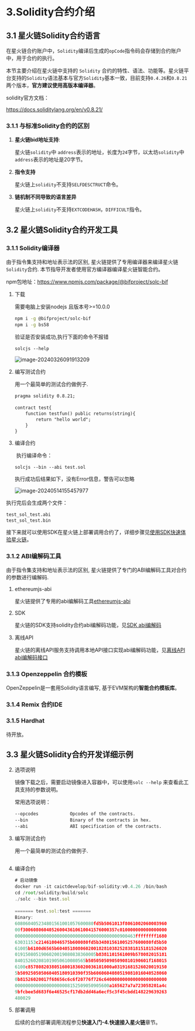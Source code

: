 

# 3.Solidity合约介绍

## 3.1 星火链Solidity合约语言

在星火链合约账户中，`Solidity`编译后生成的`opCode`指令码会存储到合约账户中，用于合约的执行。

本节主要介绍在星火链中支持的 `Solidity` 合约的特性、语法、功能等。星火链平台支持的`Solidity`语法基本与官方`Solidity`基本一致，目前支持`0.4.26`和`0.8.21`两个版本，**官方建议使用高版本编译器**。

solidity官方文档：

<https://docs.soliditylang.org/en/v0.8.21/>

### 3.1.1 与标准Solidity合约的区别

1. **星火链bid地址支持**: 

   星火链`solidity`中 `address`表示的地址，长度为`24`字节，以太坊`solidity`中`address`表示的地址是20字节。

1. **指令支持**

   星火链上`solidity`不支持`SELFDESCTRUCT`命令。

1. **链机制不同导致的语言差异**

   星火链上`solidity`不支持`EXTCODEHASH`，`DIFFICULT`指令。

## 3.2 星火链Solidity合约开发工具

### 3.1.1 Solidity编译器

<a id="solidity_solc"></a>

由于指令集支持和地址表示法的区别, 星火链提供了专用编译器来编译星火链`Solidity`合约. 本节指导开发者使用官方编译器编译星火链智能合约。

npm包地址：https://www.npmjs.com/package/@bifproject/solc-bif 

1. 下载

   需要电脑上安装nodejs 且版本号>=10.0.0

   ```bash
   npm i -g @bifproject/solc-bif
   npm i -g bs58
   ```

   验证是否安装成功,执行下面的命令不报错

   ```shell
   solcjs --help
   ```

   ![image-20240326091913209](..\_static\images\image-20240326091913209.png)

2. 编写测试合约

   用一个最简单的测试合约做例子.

   ```
   pragma solidity 0.8.21;
   
   contract test{
       function testfun() public returns(string){
           return "hello world";
       }
   }
   ```

3. 编译合约

   ​	执行编译命令：

   ```shell
   solcjs --bin --abi test.sol
   ```

   执行成功后结果如下，没有Error信息，警告可以忽略

   ![image-20240514155457977](C:\Users\zhang\AppData\Roaming\Typora\typora-user-images\image-20240514155457977.png)

执行完后会生成两个文件：

```
test_sol_test.abi
test_sol_test.bin
```

接下来就可以使用SDK在星火链上部署调用合约了，详细步骤见[使用SDK快速体验星火链](../quickstart/使用SDK快速体验星火链.md#deploy_solidity)。

### 3.1.2 ABI编解码工具

由于指令集支持和地址表示法的区别, 星火链提供了专门的ABI编解码工具对合约的参数进行编解码.

1. ethereumjs-abi

   星火链提供了专用的abi编解码工具[ethereumjs-abi](https://www.npmjs.com/package/@bifproject/ethereumjs-abi)

2. SDK

   星火链的SDK支持solidity合约abi编解码功能，见[SDK abi编解码]()

3. 离线API

   星火链的离线API服务支持调用本地API接口实现abi编解码功能，见[离线API abi编解码接口]()

### 3.1.3 Openzeppelin 合约模板

OpenZeppelin是一套用Solidity语言编写, 基于EVM架构的**智能合约模板库**。

### 3.1.4 Remix 合约IDE



### 3.1.5 Hardhat

待开放。

## 3.3 星火链Solidity合约开发详细示例



2. 选项说明

    镜像下载之后，需要启动镜像进入容器中，可以使用`solc --help` 来查看此工具支持的参数说明。

    常用选项说明：

    ```bash
    --opcodes            Opcodes of the contracts.
    --bin                Binary of the contracts in hex.
    --abi                ABI specification of the contracts.
    ```

3. 编写测试合约

    用一个最简单的测试合约做例子.

    ```js
    
    ```
    
4. 编译合约

    ```js
    # 启动镜像
    docker run -it caictdevelop/bif-solidity:v0.4.26 /bin/bash
    cd /root/solidity/build/solc
    ./solc --bin test.sol
    
    ======= test.sol:test =======
    Binary: 
    608060405234801561001057600080fd5b5061013f8061002060003960
    00f300608060405260043610610041576000357c010000000000000000
    0000000000000000000000000000000000000000900463ffffffff1680
    63031153c214610046575b600080fd5b34801561005257600080fd5b50
    61005b6100d6565b604051808060200182810382528381815181526020
    0191508051906020019080838360005b8381101561009b578082015181
    840152602081019050610080565b50505050905090810190601f168015
    6100c85780820380516001836020036101000a03191681526020019150
    5b509250505060405180910390f35b6060604080519081016040528060
    0b81526020017f68656c6c6f20776f726c640000000000000000000000
    000000000000000000008152509050905600a165627a7a723058201a4c
    9bfcbee5d683f6e46525cf17db2dd46a6ecf5c3f45cbdd148229639263
    480029
    ```

5. 部署调用

    后续的合约部署调用流程参见**快速入门-4.快速接入星火链**章节。
